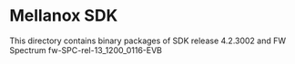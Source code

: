Mellanox SDK
=============

This directory contains binary packages of SDK release 4.2.3002 and FW Spectrum fw-SPC-rel-13_1200_0116-EVB
